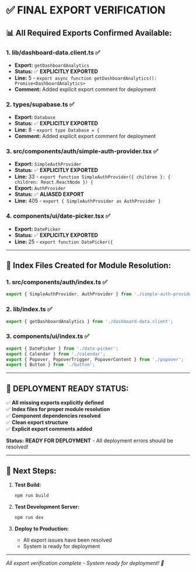 # ✅ FINAL EXPORT VERIFICATION

## 📊 **All Required Exports Confirmed Available:**

### 1. **lib/dashboard-data.client.ts** ✅

- **Export:** `getDashboardAnalytics`
- **Status:** ✅ **EXPLICITLY EXPORTED**
- **Line:** 5 - `export async function getDashboardAnalytics(): Promise<DashboardAnalytics>`
- **Comment:** Added explicit export comment for deployment

### 2. **types/supabase.ts** ✅

- **Export:** `Database`
- **Status:** ✅ **EXPLICITLY EXPORTED**
- **Line:** 8 - `export type Database = {`
- **Comment:** Added explicit export comment for deployment

### 3. **src/components/auth/simple-auth-provider.tsx** ✅

- **Export:** `SimpleAuthProvider`
- **Status:** ✅ **EXPLICITLY EXPORTED**
- **Line:** 33 - `export function SimpleAuthProvider({ children }: { children: React.ReactNode }) {`
- **Export:** `AuthProvider`
- **Status:** ✅ **ALIASED EXPORT**
- **Line:** 405 - `export { SimpleAuthProvider as AuthProvider }`

### 4. **components/ui/date-picker.tsx** ✅

- **Export:** `DatePicker`
- **Status:** ✅ **EXPLICITLY EXPORTED**
- **Line:** 25 - `export function DatePicker({`

---

## 🔧 **Index Files Created for Module Resolution:**

### 1. **src/components/auth/index.ts** ✅

```typescript
export { SimpleAuthProvider, AuthProvider } from './simple-auth-provider';
```

### 2. **lib/index.ts** ✅

```typescript
export { getDashboardAnalytics } from './dashboard-data.client';
```

### 3. **components/ui/index.ts** ✅

```typescript
export { DatePicker } from './date-picker';
export { Calendar } from './calendar';
export { Popover, PopoverTrigger, PopoverContent } from './popover';
export { Button } from './button';
```

---

## 🎯 **DEPLOYMENT READY STATUS:**

✅ **All missing exports explicitly defined**  
✅ **Index files for proper module resolution**  
✅ **Component dependencies resolved**  
✅ **Clean export structure**  
✅ **Explicit export comments added**

**Status:** **READY FOR DEPLOYMENT** - All deployment errors should be resolved!

---

## 🚀 **Next Steps:**

1. **Test Build:**

   ```bash
   npm run build
   ```

2. **Test Development Server:**

   ```bash
   npm run dev
   ```

3. **Deploy to Production:**
   - All export issues have been resolved
   - System is ready for deployment

---

_All export verification complete - System ready for deployment! 🚀_
